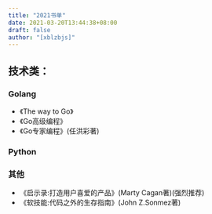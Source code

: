 ```yaml
---
title: "2021书单"
date: 2021-03-20T13:44:38+08:00
draft: false
author: "[xblzbjs]"
---
```




## 技术类：

### Golang
- 《The way to Go》
- 《Go高级编程》
- 《Go专家编程》(任洪彩著)

### Python

### 其他
- 《启示录:打造用户喜爱的产品》(Marty Cagan著)(强烈推荐)
- 《软技能:代码之外的生存指南》(John Z.Sonmez著)

<!-- ## 小说类：

### 犯罪、悬疑、推理
#### 哈利霍勒系列(尤·奈斯博著)
- 《蝙蝠》
- 《蟑螂》
- 《知更鸟》
- 《复仇者》
- 《五芒星》
- 《救赎者》
- 《雪人》
- 《猎豹》
- 《幽灵》
- 《警察》
- 《焦渴》

#### 其他
- 《消失的13级台阶》
- 《绝叫》
- 《漫长的告别》 -->
